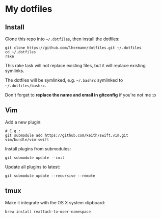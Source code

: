# My dotfiles

## Install

Clone this repo into `~/.dotfiles`, then install the dotfiles:

    git clone https://github.com/lhermann/dotfiles.git ~/.dotfiles
    cd ~/.dotfiles
    rake

This rake task will not replace existing files, but it will replace existing symlinks.

The dotfiles will be symlinked, e.g. `~/.bashrc` symlinked to `~/.dotfiles/bashrc`.

Don't forget to **replace the name and email in gitconfig** if you're not me :p


## Vim

Add a new plugin:

    # E.g.:
    git submodule add https://github.com/keith/swift.vim.git vim/bundle/vim-swift

Install plugins from submodules:

    git submodule update --init

Update all plugins to latest:

    git submodule update --recursive --remote


## tmux

Make it integrate with the OS X system clipboard:

    brew install reattach-to-user-namespace
